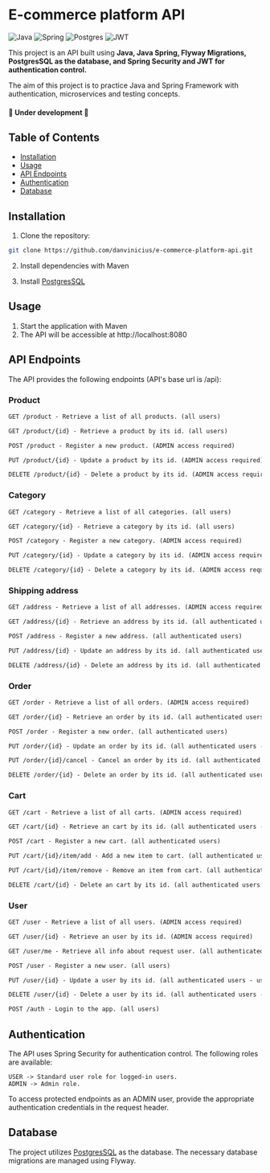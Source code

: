 # E-commerce platform API

![Java](https://img.shields.io/badge/java-%23ED8B00.svg?style=for-the-badge&logo=openjdk&logoColor=white)
![Spring](https://img.shields.io/badge/spring-%236DB33F.svg?style=for-the-badge&logo=spring&logoColor=white)
![Postgres](https://img.shields.io/badge/postgres-%23316192.svg?style=for-the-badge&logo=postgresql&logoColor=white)
![JWT](https://img.shields.io/badge/JWT-black?style=for-the-badge&logo=JSON%20web%20tokens)

This project is an API built using **Java, Java Spring, Flyway Migrations, PostgresSQL as the database, and Spring Security and JWT for authentication control.**

The aim of this project is to practice Java and Spring Framework with authentication, microservices and testing concepts.

<h4> 
    🚧 Under development 🚧
</h4>

## Table of Contents

- [Installation](#installation)
- [Usage](#usage)
- [API Endpoints](#api-endpoints)
- [Authentication](#authentication)
- [Database](#database)

## Installation

1. Clone the repository:

```bash
git clone https://github.com/danvinicius/e-commerce-platform-api.git
```

2. Install dependencies with Maven

3. Install [PostgresSQL](https://www.postgresql.org/)

## Usage

1. Start the application with Maven
2. The API will be accessible at http://localhost:8080


## API Endpoints
The API provides the following endpoints (API's base url is /api):

### Product
```markdown
GET /product - Retrieve a list of all products. (all users)

GET /product/{id} - Retrieve a product by its id. (all users)

POST /product - Register a new product. (ADMIN access required)

PUT /product/{id} - Update a product by its id. (ADMIN access required)

DELETE /product/{id} - Delete a product by its id. (ADMIN access required)
```
### Category
```markdown
GET /category - Retrieve a list of all categories. (all users)

GET /category/{id} - Retrieve a category by its id. (all users)

POST /category - Register a new category. (ADMIN access required)

PUT /category/{id} - Update a category by its id. (ADMIN access required)

DELETE /category/{id} - Delete a category by its id. (ADMIN access required)
```
### Shipping address
```markdown
GET /address - Retrieve a list of all addresses. (ADMIN access required)

GET /address/{id} - Retrieve an address by its id. (all authenticated users - address must belong to user)

POST /address - Register a new address. (all authenticated users)

PUT /address/{id} - Update an address by its id. (all authenticated users - address must belong to user)

DELETE /address/{id} - Delete an address by its id. (all authenticated users - address must belong to user)
```
### Order
```markdown
GET /order - Retrieve a list of all orders. (ADMIN access required)

GET /order/{id} - Retrieve an order by its id. (all authenticated users - order must belong to user)

POST /order - Register a new order. (all authenticated users)

PUT /order/{id} - Update an order by its id. (all authenticated users - order must belong to user)

PUT /order/{id}/cancel - Cancel an order by its id. (all authenticated users - order must belong to user)

DELETE /order/{id} - Delete an order by its id. (all authenticated users - order must belong to user)
```
### Cart
```markdown
GET /cart - Retrieve a list of all carts. (ADMIN access required)

GET /cart/{id} - Retrieve an cart by its id. (all authenticated users - cart must belong to user)

POST /cart - Register a new cart. (all authenticated users)

PUT /cart/{id}/item/add - Add a new item to cart. (all authenticated users - cart must belong to user)

PUT /cart/{id}/item/remove - Remove an item from cart. (all authenticated users - cart must belong to user)

DELETE /cart/{id} - Delete an cart by its id. (all authenticated users - cart must belong to user)
```
### User
```markdown
GET /user - Retrieve a list of all users. (ADMIN access required)

GET /user/{id} - Retrieve an user by its id. (ADMIN access required)

GET /user/me - Retrieve all info about request user. (all authenticated users)

POST /user - Register a new user. (all users)

PUT /user/{id} - Update a user by its id. (all authenticated users - user can only update himself)

DELETE /user/{id} - Delete a user by its id. (all authenticated users - user can only delete himself)

POST /auth - Login to the app. (all users)
```

## Authentication
The API uses Spring Security for authentication control. The following roles are available:

```
USER -> Standard user role for logged-in users.
ADMIN -> Admin role.
```
To access protected endpoints as an ADMIN user, provide the appropriate authentication credentials in the request header.

## Database
The project utilizes [PostgresSQL](https://www.postgresql.org/) as the database. The necessary database migrations are managed using Flyway.
